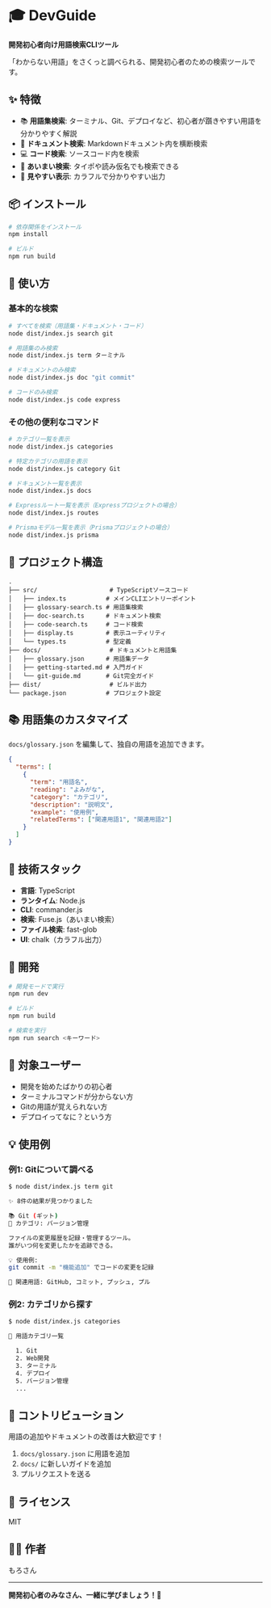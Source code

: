# 🎓 DevGuide

**開発初心者向け用語検索CLIツール**

「わからない用語」をさくっと調べられる、開発初心者のための検索ツールです。

## ✨ 特徴

- 📚 **用語集検索**: ターミナル、Git、デプロイなど、初心者が躓きやすい用語を分かりやすく解説
- 📄 **ドキュメント検索**: Markdownドキュメント内を横断検索
- 💻 **コード検索**: ソースコード内を検索
- 🎯 **あいまい検索**: タイポや読み仮名でも検索できる
- 🌈 **見やすい表示**: カラフルで分かりやすい出力

## 📦 インストール

```bash
# 依存関係をインストール
npm install

# ビルド
npm run build
```

## 🚀 使い方

### 基本的な検索

```bash
# すべてを検索（用語集・ドキュメント・コード）
node dist/index.js search git

# 用語集のみ検索
node dist/index.js term ターミナル

# ドキュメントのみ検索
node dist/index.js doc "git commit"

# コードのみ検索
node dist/index.js code express
```

### その他の便利なコマンド

```bash
# カテゴリ一覧を表示
node dist/index.js categories

# 特定カテゴリの用語を表示
node dist/index.js category Git

# ドキュメント一覧を表示
node dist/index.js docs

# Expressルート一覧を表示（Expressプロジェクトの場合）
node dist/index.js routes

# Prismaモデル一覧を表示（Prismaプロジェクトの場合）
node dist/index.js prisma
```

## 📁 プロジェクト構造

```
.
├── src/                    # TypeScriptソースコード
│   ├── index.ts           # メインCLIエントリーポイント
│   ├── glossary-search.ts # 用語集検索
│   ├── doc-search.ts      # ドキュメント検索
│   ├── code-search.ts     # コード検索
│   ├── display.ts         # 表示ユーティリティ
│   └── types.ts           # 型定義
├── docs/                   # ドキュメントと用語集
│   ├── glossary.json      # 用語集データ
│   ├── getting-started.md # 入門ガイド
│   └── git-guide.md       # Git完全ガイド
├── dist/                   # ビルド出力
└── package.json           # プロジェクト設定
```

## 📚 用語集のカスタマイズ

`docs/glossary.json` を編集して、独自の用語を追加できます。

```json
{
  "terms": [
    {
      "term": "用語名",
      "reading": "よみがな",
      "category": "カテゴリ",
      "description": "説明文",
      "example": "使用例",
      "relatedTerms": ["関連用語1", "関連用語2"]
    }
  ]
}
```

## 🔧 技術スタック

- **言語**: TypeScript
- **ランタイム**: Node.js
- **CLI**: commander.js
- **検索**: Fuse.js（あいまい検索）
- **ファイル検索**: fast-glob
- **UI**: chalk（カラフル出力）

## 📝 開発

```bash
# 開発モードで実行
npm run dev

# ビルド
npm run build

# 検索を実行
npm run search <キーワード>
```

## 🎯 対象ユーザー

- 開発を始めたばかりの初心者
- ターミナルコマンドが分からない方
- Gitの用語が覚えられない方
- デプロイってなに？という方

## 💡 使用例

### 例1: Gitについて調べる

```bash
$ node dist/index.js term git

✨ 8件の結果が見つかりました

📚 Git (ギット)
📁 カテゴリ: バージョン管理

ファイルの変更履歴を記録・管理するツール。
誰がいつ何を変更したかを追跡できる。

💡 使用例:
git commit -m "機能追加" でコードの変更を記録

🔗 関連用語: GitHub, コミット, プッシュ, プル
```

### 例2: カテゴリから探す

```bash
$ node dist/index.js categories

📁 用語カテゴリ一覧

  1. Git
  2. Web開発
  3. ターミナル
  4. デプロイ
  5. バージョン管理
  ...
```

## 🤝 コントリビューション

用語の追加やドキュメントの改善は大歓迎です！

1. `docs/glossary.json` に用語を追加
2. `docs/` に新しいガイドを追加
3. プルリクエストを送る

## 📄 ライセンス

MIT

## 👨‍💻 作者

もろさん

---

**開発初心者のみなさん、一緒に学びましょう！🚀**

